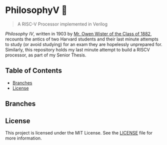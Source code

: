 # PhilosophyV :book:
>A RISC-V Processor implemented in Verilog 

*Philosophy IV*, written in 1903 by [Mr. Owen Wister of the Class of 1882](https://en.wikipedia.org/wiki/Owen_Wister), recounts the antics of two Harvard students and their last minute attempts to study (or avoid studying) for an exam they are hopelessly unprepared for. Similarly, this repository holds my last minute attempt to build a RISCV processor, as part of my Senior Thesis.

## Table of Contents
+ [Branches](#branches)
+ [License](#license)

## <a name=branches></a>Branches

## <a name=license></a>License
This project is licensed under the MIT License.  See the [LICENSE](LICENSE) file for more information.
